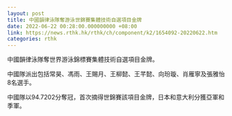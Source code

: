 ```yaml
---
layout: post
title: 中國韻律泳隊奪游泳世錦賽集體技術自選項目金牌
date: 2022-06-22 00:28:00.000000000 +08:00
link: https://news.rthk.hk/rthk/ch/component/k2/1654092-20220622.htm
categories: rthk
---
```


中國韻律泳隊奪世界游泳錦標賽集體技術自選項目金牌。

中國隊派出包括常昊、馮雨、王賜月、王柳懿、王芊懿、向玢璇、肖雁寧及張雅怡8名選手。

中國隊以94.7202分奪冠，首次摘得世錦賽該項目金牌，日本和意大利分獲亞軍和季軍。

